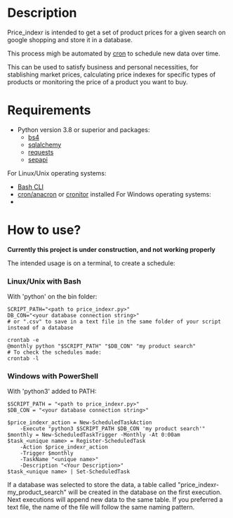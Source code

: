 # Description

Price_indexr is intended to get a set of product prices for a given search on google shopping and store it in a database.

This process migh be automated by [cron](https://cron-job.org/en/) to schedule new data over time.

This can be used to satisfy business and personal necessities, for stablishing market prices, calculating price indexes for specific types of products or monitoring the price of a product you want to buy.

# Requirements

- Python version 3.8 or superior and packages:
    - [bs4](https://pypi.org/project/beautifulsoup4/)
    - [sqlalchemy]()
    - [requests](https://pypi.org/project/requests/)
    - [sepapi](https://pypi.org/project/googlesearch-python/)

For Linux/Unix operating systems:
- [Bash CLI](http://tiswww.case.edu/php/chet/bash/bashtop.html)
- [cron/anacron](https://cron-job.org/en/) or [cronitor](https://cronitor.io) installed
For Windows operating systems:
- 

# How to use?

**Currently this project is under construction, and not working properly**

The intended usage is on a terminal, to create a schedule:

### Linux/Unix with Bash

With 'python' on the bin folder:

```
SCRIPT_PATH="<path to price_indexr.py>"
DB_CON="<your database connection string>" 
# or ".csv" to save in a text file in the same folder of your script instead of a database

crontab -e
@monthly python "$SCRIPT_PATH" "$DB_CON" "my product search"
# To check the schedules made:
crontab -l
```
### Windows with PowerShell

With 'python3' added to PATH:

```
$SCRIPT_PATH = "<path to price_indexr.py>"
$DB_CON = "<your database connection string>" 

$price_indexr_action = New-ScheduledTaskAction 
    -Execute "python3 $SCRIPT_PATH $DB_CON 'my product search'"
$monthly = New-ScheduledTaskTrigger -Monthly -At 0:00am
$task_<unique name> = Register-ScheduledTask 
    -Action $price_indexr_action
    -Trigger $monthly 
    -TaskName "<unique name>" 
    -Description "<Your Description>"
$task_<unique name> | Set-ScheduledTask
```

If a database was selected to store the data, a table called "price_indexr-my_product_search" will be created in the database on the first execution. Next executions will append new data to the same table. If you preferred a text file, the name of the file will follow the same naming pattern.
